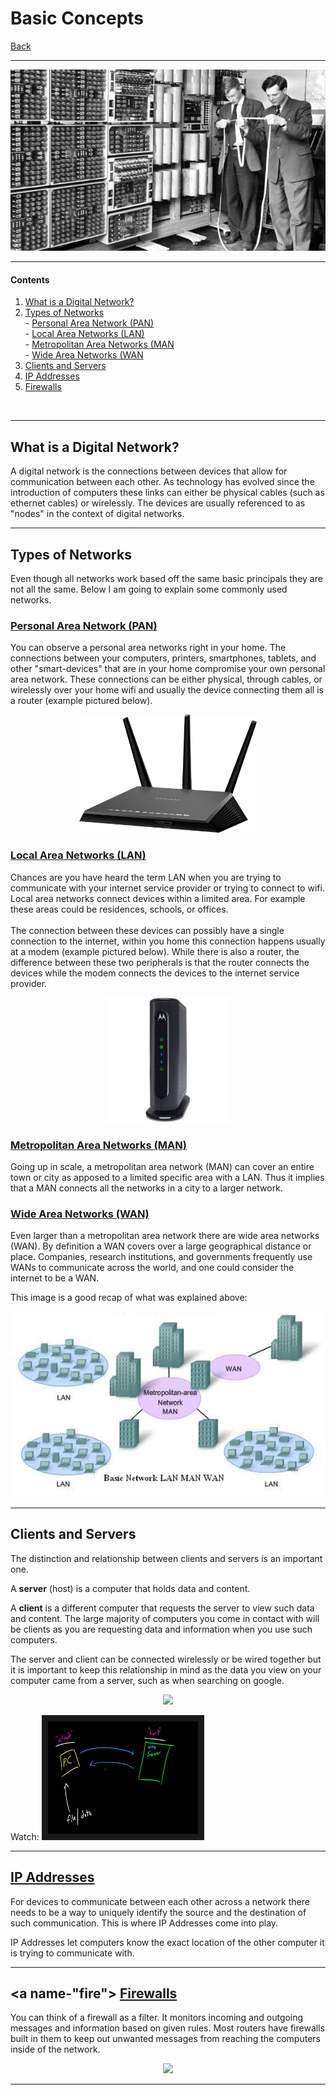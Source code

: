 # <a name="top"> Basic Concepts

[Back](README.md)

---

<p align="center"><img src="old_comp.jpg" height="" width=""></p>

---

#### Contents

1. [What is a Digital Network?](#what)
2. [Types of Networks](#type)
    <br>- [Personal Area Network (PAN)](#PAN)
    <br>- [Local Area Networks (LAN)](#LAN)
    <br>- [Metropolitan Area Networks (MAN](#MAN)
    <br>- [Wide Area Networks (WAN](#WAN)
3. [Clients and Servers](#clients)
4. [IP Addresses](#ip)
5. [Firewalls](#fire)

<br>

---

## <a name="what"> What is a Digital Network?
A digital network is the connections between devices that allow for communication between each other. As technology has evolved since the introduction of computers these links can either be physical cables (such as ethernet cables) or wirelessly. The devices are usually referenced to as "nodes" in the context of digital networks.

---

## <a name="type"> Types of Networks
Even though all networks work based off the same basic principals they are not all the same. Below I am going to explain some commonly used networks.

### <a name="PAN"> [Personal Area Network (PAN)](https://en.wikipedia.org/wiki/Personal_area_network)
You can observe a personal area networks right in your home. The connections between your computers, printers, smartphones, tablets, and other "smart-devices" that are in your home compromise your own personal area network. These connections can be either physical, through cables, or wirelessly over your home wifi and usually the device connecting them all is a router (example pictured below).

<p align="center"><img src="router.jpg" height="189" width="283.5"></p>

### <a name="LAN"> [Local Area Networks (LAN)](https://en.wikipedia.org/wiki/Local_area_network)
Chances are you have heard the term LAN when you are trying to communicate with your internet service provider or trying to connect to wifi. Local area networks connect devices within a limited area. For example these areas could be residences, schools, or offices.
<br><br>The connection between these devices can possibly have a single connection to the internet, within you home this connection happens usually at a modem (example pictured below). While there is also a router, the difference between these two peripherals is that the router connects the devices while the modem connects the devices to the internet service provider.

<p align="center"><img src="modem.jpg" height="200" width="200"></p>


### <a name="MAN"> [Metropolitan Area Networks (MAN)](https://en.wikipedia.org/wiki/Metropolitan_area_network)
Going up in scale, a metropolitan area network (MAN) can cover an entire town or city as apposed to a limited specific area with a LAN. Thus it implies that a MAN connects all the networks in a city to a larger network.

### <a name="WAN"> [Wide Area Networks (WAN)](https://en.wikipedia.org/wiki/Wide_area_network)
Even larger than a metropolitan area network there are wide area networks (WAN). By definition a WAN covers over a large geographical distance or place. Companies, research institutions, and governments frequently use WANs to communicate across the world, and one could consider the internet to be a WAN.


This image is a good recap of what was explained above:
<p align="center"><img src="basic_network.png" height="" width=""></p>

---

## <a name="clients"> Clients and Servers
The distinction and relationship between clients and servers is an important one.

A **server** (host) is a computer that holds data and content.

A **client** is a different computer that requests the server to view such data and content. The large majority of computers you come in contact with will be clients as you are requesting data and information when you use such computers.

The server and client can be connected wirelessly or be wired together but it is important to keep this relationship in mind as the data you view on your computer came from a server, such as when searching on google.


<p align="center"><img src="https://commotionwireless.net/files/CCK_Networking_Basics_Client_server_diagram.png" height="" width=""></p>

Watch: <a href="https://www.youtube.com/watch?v=CwfTpGVa2wE&list=PL6gx4Cwl9DGBpuvPW0aHa7mKdn_k9SPKO&index=8"><img src="youtube3.jpg" alt="What is a Computer Network?" width="240" height="180" border="10" /></a>

---

## <a name="ip"> [IP Addresses](https://en.wikipedia.org/wiki/IP_address)
For devices to communicate between each other across a network there needs to be a way to uniquely identify the source and the destination of such communication. This is where IP Addresses come into play.

IP Addresses let computers know the exact location of the other computer it is trying to communicate with.

---

## <a name-"fire"> [Firewalls][1]
You can think of a firewall as a filter. It monitors incoming and outgoing messages and information based on given rules. Most routers have firewalls built in them to keep out unwanted messages from reaching the computers inside of the network.

<p align="center"><img src="https://commotionwireless.net/files/CCK_Networking_Basics_router_icons_3.png" height="" width=""></p>

---

[1]: https://en.wikipedia.org/wiki/Firewall_(computing)
